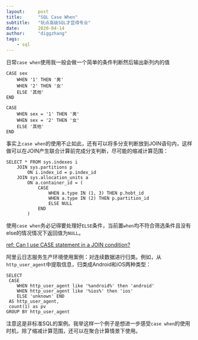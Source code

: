 ```yaml
---
layout:     post
title:      "SQL Case When"
subtitle:   "玩点高级SQL才显得专业"
date:       2020-04-14
author:     "diggzhang"
tags:
    - sql
---
```


日常`case when`使用我一般会做一个简单的条件判断然后输出新列内的值

```
CASE sex
	WHEN '1' THEN '男'
	WHEN '2' THEN '女' 
	ELSE '其他' 
END
```

```
CASE 
	WHEN sex = '1' THEN '男'
	WHEN sex = '2' THEN '女' 
	ELSE '其他' 
END
```

事实上`case when`的使用不止如此，还有可以将多分支判断放到JOIN语句内，这样做可以在JOIN产生联合计算前完成分支判断，尽可能的缩减计算范围：

```
SELECT * FROM sys.indexes i
    JOIN sys.partitions p
        ON i.index_id = p.index_id 
    JOIN sys.allocation_units a
        ON a.container_id = (
        	CASE
        		WHEN a.type IN (1, 3) THEN p.hobt_id 
        		WHEN a.type IN (2) THEN p.partition_id
        		ELSE NULL
        	END
        )
```

使用`case when`务必记得要处理好`ELSE`条件，当前置`when`均不符合筛选条件且没有else的情况情况下返回值为`NULL`。

[ref: Can I use CASE statement in a JOIN condition?](https://stackoverflow.com/questions/10256848/can-i-use-case-statement-in-a-join-condition)


阿里云日志服务生产环境使用案例：对连续数据进行归类。例如，从`http_user_agent`中提取信息，归类成Android和iOS两种类型：

```
SELECT 
 CASE 
 	WHEN http_user_agent like '%android%' then 'android' 
 	WHEN http_user_agent like '%ios%' then 'ios' 
 	ELSE 'unknown' END  
 AS http_user_agent,
 count(1) as pv 
GROUP BY http_user_agent
```

注意这是非标准SQL的案例。我举这样一个例子是想进一步感受`case when`的使用时机，除了缩减计算范围，还可以在聚合计算情景下使用。
